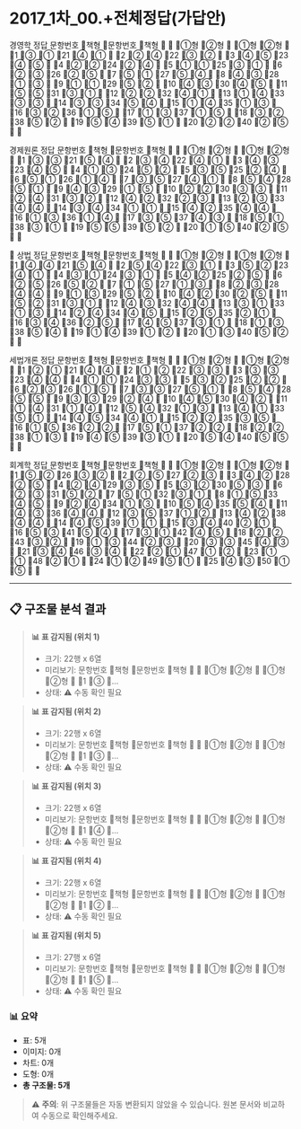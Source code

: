# 2017_1차_00.+전체정답(가답안)

경영학 정답
문항번호
책형
문항번호
책형


①형
②형

①형
②형

1
③
①
21
④
①

2
②
④
22
③
②

3
④
⑤
23
④
⑤

4
②
②
24
②
④

5
①
①
25
③
①

6
②
③
26
②
⑤

7
⑤
①
27
⑤
④

8
④
③
28
①
③

9
①
①
29
⑤
②

10
④
③
30
④
⑤

11
⑤
⑤
31
③
①

12
②
②
32
④
①

13
①
④
33
③
③

14
③
③
34
⑤
④

15
①
④
35
①
③

16
③
②
36
①
⑤

17
①
③
37
①
⑤

18
③
②
38
⑤
②

19
⑤
④
39
⑤
①

20
②
②
40
②
⑤



 



경제원론 정답
문항번호
책형
문항번호
책형


①형
②형

①형
②형

1
③
③
21
⑤
④

2
③
④
22
④
①

3
④
③
23
④
⑤

4
①
③
24
⑤
②

5
③
⑤
25
②
④

6
⑤
①
26
①
④

7
③
⑤
27
④
①

8
⑤
④
28
⑤
①

9
④
③
29
①
⑤

10
②
②
30
③
③

11
②
④
31
③
②

12
④
②
32
②
③

13
②
③
33
④
④

14
③
④
34
①
①

15
④
②
35
④
④

16
①
③
36
①
④

17
③
⑤
37
④
③

18
⑤
①
38
③
①

19
⑤
⑤
39
⑤
②

20
①
⑤
40
②
⑤



 



상법 정답
문항번호
책형
문항번호
책형


①형
②형

①형
②형

1
④
④
21
⑤
④

2
⑤
④
22
③
①

3
⑤
②
23
④
①

4
③
①
24
③
①

5
④
②
25
②
⑤

6
②
⑤
26
⑤
②

7
①
⑤
27
①
③

8
②
③
28
④
④

9
①
③
29
⑤
②

10
④
②
30
②
⑤

11
⑤
②
31
③
①

12
④
③
32
④
④

13
③
①
33
①
③

14
②
④
34
④
⑤

15
②
⑤
35
②
①

16
③
④
36
②
⑤

17
④
⑤
37
③
①

18
①
③
38
⑤
④

19
①
④
39
①
②

20
①
③
40
⑤
②



 




 세법개론 정답
문항번호
책형
문항번호
책형


①형
②형

①형
②형

1
②
①
21
④
④

2
①
②
22
③
③

3
③
③
23
④
④

4
①
①
24
③
③

5
③
②
25
②
②

6
②
③
26
①
⑤

7
③
③
27
⑤
①

8
⑤
④
28
⑤
⑤

9
③
③
29
②
④

10
④
⑤
30
④
②

11
①
④
31
①
④

12
⑤
④
32
①
③

13
④
①
33
⑤
①

14
④
⑤
34
④
①

15
②
②
35
③
⑤

16
①
⑤
36
②
②

17
⑤
①
37
②
②

18
②
②
38
①
③

19
④
⑤
39
③
①

20
⑤
④
40
⑤
⑤






회계학 정답
문항번호
책형
문항번호
책형


①형
②형

①형
②형

1
⑤
②
26
③
②

2
②
⑤
27
②
③

3
④
②
28
②
⑤

4
②
④
29
③
⑤

5
③
②
30
⑤
③

6
②
③
31
⑤
②

7
⑤
①
32
③
①

8
①
⑤
33
④
⑤

9
②
④
34
①
③

10
⑤
④
35
⑤
④

11
④
③
36
④
④

12
③
⑤
37
①
②

13
④
②
38
④
④

14
④
⑤
39
①
①

15
③
④
40
②
①

16
⑤
③
41
⑤
④

17
③
①
42
④
⑤

18
②
②
43
③
②

19
①
③
44
②
③

20
③
③
45
④
③

21
③
④
46
③
④

22
②
①
47
①
②

23
①
①
48
②
①

24
①
②
49
⑤
①

25
④
③
50
①
⑤



---

## 📋 구조물 분석 결과



> **📊 표 감지됨 (위치 1)**
> - 크기: 22행 x 6열
> - 미리보기: 문항번호 책형 문항번호 책형   ①형 ②형  ①형 ②형  1 ③ ...
> - 상태: ⚠️ 수동 확인 필요

<!-- [TABLE_1_22x6] -->



> **📊 표 감지됨 (위치 2)**
> - 크기: 22행 x 6열
> - 미리보기: 문항번호 책형 문항번호 책형   ①형 ②형  ①형 ②형  1 ③ ...
> - 상태: ⚠️ 수동 확인 필요

<!-- [TABLE_2_22x6] -->



> **📊 표 감지됨 (위치 3)**
> - 크기: 22행 x 6열
> - 미리보기: 문항번호 책형 문항번호 책형   ①형 ②형  ①형 ②형  1 ④ ...
> - 상태: ⚠️ 수동 확인 필요

<!-- [TABLE_3_22x6] -->



> **📊 표 감지됨 (위치 4)**
> - 크기: 22행 x 6열
> - 미리보기: 문항번호 책형 문항번호 책형   ①형 ②형  ①형 ②형  1 ② ...
> - 상태: ⚠️ 수동 확인 필요

<!-- [TABLE_4_22x6] -->



> **📊 표 감지됨 (위치 5)**
> - 크기: 27행 x 6열
> - 미리보기: 문항번호 책형 문항번호 책형   ①형 ②형  ①형 ②형  1 ⑤ ...
> - 상태: ⚠️ 수동 확인 필요

<!-- [TABLE_5_27x6] -->



### 📊 요약

- 표: 5개
- 이미지: 0개
- 차트: 0개
- 도형: 0개
- **총 구조물: 5개**

> ⚠️ **주의**: 위 구조물들은 자동 변환되지 않았을 수 있습니다. 원본 문서와 비교하여 수동으로 확인해주세요.
